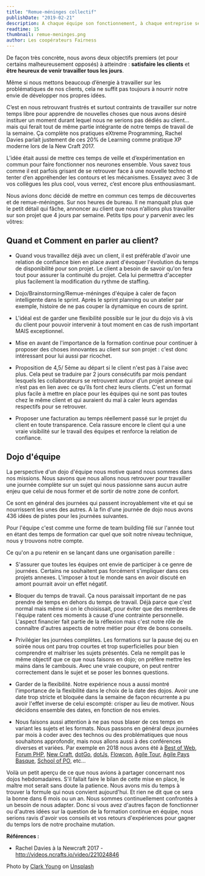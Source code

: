 ```yaml
---
title: "Remue-méninges collectif"
publishDate: "2019-02-21"
description: A chaque équipe son fonctionnement, à chaque entreprise ses valeurs et à chaque modèle économique ses priorités. Nous sommes des artisans de produits numériques, et nous sommes d'ailleurs payés pour ça. Cela n'empêche pas nos envies et nos besoins d'apprentissage, d'équilibre et d'équité de continuer à grandir. Trouver un moyen de mêler tout cela fait partie de notre quotidien d'équipe.
readtime: 15
thumbnail: remue-meninges.png
author: Les coopérateurs Fairness
---
```

De façon très concrète, nous avons deux objectifs premiers (et pour certains malheureusement opposés) à atteindre : **satisfaire les clients** et **être heureux de venir travailler tous les jours**.

Même si nous mettons beaucoup d’énergie à travailler sur les problématiques de nos clients, cela ne suffit pas toujours à nourrir notre envie de développer nos propres idées.

C’est en nous retrouvant frustrés et surtout contraints de travailler sur notre temps libre pour apprendre de nouvelles choses que nous avons désiré instituer un moment durant lequel nous ne serions pas dédiés au client... mais qui ferait tout de même partie intégrante de notre temps de travail de la semaine. Ça complète nos pratiques eXtreme Programming, Rachel Davies parlait justement de ces 20% de Learning comme pratique XP moderne lors de la New Craft 2017.

L’idée était aussi de mettre ces temps de veille et d’expérimentation en commun pour faire fonctionner nos neurones ensemble. Vous savez tous comme il est parfois grisant de se retrouver face à une nouvelle techno et tenter d’en appréhender les contours et les mécanismes. Essayez avec 3 de vos collègues les plus cool, vous verrez, c’est encore plus enthousiasmant.

Nous avions donc décidé de mettre en commun ces temps de découvertes et de remue-méninges. Sur nos heures de bureau. Il ne manquait plus que le petit détail qui fâche, annoncer au client que nous n’allions plus travailler sur son projet que 4 jours par semaine. Petits tips pour y parvenir avec les vôtres:

## Quand et Comment en parler au client?

* Quand vous travaillez déjà avec un client, il est préférable d'avoir une relation de confiance bien en place avant d'évoquer l'évolution du temps de disponibilité pour son projet. Le client a besoin de savoir qu'on fera tout pour assurer la continuité du projet. Cela lui permettra d'accepter plus facilement la modification du rythme de staffing.

* Dojo/Brainstorming/Remue-méninges d'équipe à caler de façon intelligente dans le sprint. Après le sprint planning ou un atelier par exemple, histoire de ne pas couper la dynamique en cours de sprint.

* L'idéal est de garder une flexibilité possible sur le jour du dojo vis à vis du client pour pouvoir intervenir à tout moment en cas de rush important MAIS exceptionnel.

* Mise en avant de l'importance de la formation continue pour continuer à proposer des choses innovantes au client sur son projet : c'est donc intéressant pour lui aussi par ricochet.

* Proposition de 4,5/ 5ème au départ si le client n'est pas à l'aise avec plus. Cela peut se traduire par 2 jours consécutifs par mois pendant lesquels les collaborateurs se retrouvent autour d’un projet annexe qui n’est pas en lien avec ce qu’ils font chez leurs clients. C'est un format plus facile à mettre en place pour les équipes qui ne sont pas toutes chez le même client et qui auraient du mal à caler leurs agendas respectifs pour se retrouver.

* Proposer une facturation au temps réellement passé sur le projet du client en toute transparence. Cela rassure encore le client qui a une vraie visibilité sur le travail des équipes et renforce la relation de confiance.

## Dojo d'équipe

La perspective d'un dojo d'équipe nous motive quand nous sommes dans nos missions. Nous savons que nous allons nous retrouver pour travailler une journée complète sur un sujet qui nous passionne sans aucun autre enjeu que celui de nous former et de sortir de notre zone de confort.

Ce sont en général des journées qui passent incroyablement vite et qui se nourrissent les unes des autres. A la fin d'une journée de dojo nous avons 436 idées de pistes pour les journées suivantes.

Pour l'équipe c'est comme une forme de team building filé sur l'année tout en étant des temps de formation car quel que soit notre niveau technique, nous y trouvons notre compte.

Ce qu'on a pu retenir en se lançant dans une organisation pareille :

* S'assurer que toutes les équipes ont envie de participer à ce genre de journées. Certains ne souhaitent pas forcément s'impliquer dans ces projets annexes. L'imposer à tout le monde sans en avoir discuté en amont pourrait avoir un effet négatif.

* Bloquer du temps de travail. Ça nous paraissait important de ne pas prendre de temps en dehors du temps de travail. Déjà parce que c'est normal mais même si on le choisissait, pour éviter que des membres de l'équipe ratent ces moments à cause d'une contrainte personnelle. L'aspect financier fait partie de la réflexion mais c'est notre rôle de connaître d'autres aspects de notre métier pour être de bons conseils.

* Privilégier les journées complètes. Les formations sur la pause dej ou en soirée nous ont paru trop courtes et trop superficielles pour bien comprendre et maîtriser les sujets présentés. Cela ne remplit pas le même objectif que ce que nous faisons en dojo; on préfère mettre les mains dans le cambouis. Avec une vraie coupure, on peut rentrer correctement dans le sujet et se poser les bonnes questions.

* Garder de la flexibilité. Notre expérience nous a aussi montré l'importance de la flexibilité dans le choix de la date des dojos. Avoir une date trop stricte et bloquée dans la semaine de façon récurrente a pu avoir l'effet inverse de celui escompté: crisper au lieu de motiver. Nous décidons ensemble des dates, en fonction de nos envies.

* Nous faisons aussi attention à ne pas nous blaser de ces temps en variant les sujets et les formats. Nous passons en général deux journées par mois à coder avec des technos ou des problématiques que nous souhaitons approfondir, mais nous allons aussi à des conférences diverses et variées. Par exemple en 2018 nous avons été à [Best of Web](http://bestofweb.paris/), [Forum PHP](https://event.afup.org/), [New Craft](https://ncrafts.io/), [dotGo](https://www.dotgo.eu/), [dotJs](https://www.dotjs.io/), [Flowcon](https://flowcon.fr/), [Agile Tour](http://www.agileparis.org/agile-tour-paris-2018/), [Agile Pays Basque](https://agile-paysbasque.fr/), [School of PO](https://www.schoolofpo.com/), etc...

Voilà un petit aperçu de ce que nous avions à partager concernant nos dojos hebdomadaires. S'il fallait faire le bilan de cette mise en place, le maître mot serait sans doute la patience. Nous avons mis du temps à trouver la formule qui nous convient aujourd'hui. Et rien ne dit que ce sera la bonne dans 6 mois ou un an. Nous sommes continuellement confrontés à un besoin de nous adapter. Donc si vous avez d'autres façon de fonctionner ou d'autres idées sur la question de la formation continue en équipe, nous serions ravis d'avoir vos conseils et vos retours d'expériences pour gagner du temps lors de notre prochaine mutation.

__Références :__

* Rachel Davies à la Newcraft 2017 - http://videos.ncrafts.io/video/221024846

Photo by [Clark Young](https://unsplash.com/photos/fQxMGkYXqFU) on [Unsplash](https://unsplash.com/?utm_source=unsplash&utm_medium=referral&utm_content=creditCopyText)
